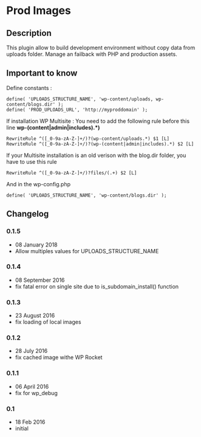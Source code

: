 # Prod Images #

## Description ##

This plugin allow to build development environment without copy data from uploads folder. Manage an failback with PHP and production assets.

## Important to know ##

Define constants :
```
define( 'UPLOADS_STRUCTURE_NAME', 'wp-content/uploads, wp-content/blogs.dir' );
define( 'PROD_UPLOADS_URL', 'http://myproddomain' );
```

If installation WP Multisite :
You need to add the following rule before this line **wp-(content|admin|includes).*)**
```
RewriteRule ^([_0-9a-zA-Z-]+/)?(wp-content/uploads.*) $1 [L]
RewriteRule ^([_0-9a-zA-Z-]+/)?(wp-(content|admin|includes).*) $2 [L]
```

If your Multisite installation is an old verison with the blog.dir folder, you have to use this rule
```
RewriteRule ^([_0-9a-zA-Z-]+/)?files/(.+) $2 [L]
```

And in the wp-config.php
```
define( 'UPLOADS_STRUCTURE_NAME', 'wp-content/blogs.dir' );
```
## Changelog ##

### 0.1.5
* 08 January 2018
* Allow multiples values for UPLOADS_STRUCTURE_NAME 

### 0.1.4
* 08 September 2016
* fix fatal error on single site due to is_subdomain_install() function

### 0.1.3
* 23 August 2016
* fix loading of local images

### 0.1.2
* 28 July 2016
* fix cached image withe WP Rocket

### 0.1.1
* 06 April 2016
* fix for wp_debug

### 0.1
* 18 Feb 2016
* initial
